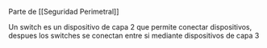 Parte de [[Seguridad Perimetral]]

Un switch es un dispositivo de capa 2 que permite conectar dispositivos, despues los switches se conectan entre si mediante dispositivos de capa 3